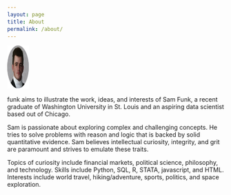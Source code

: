 ```yaml
---
layout: page
title: About
permalink: /about/
---
```


<img src='https://github.com/samfunk/samfunk.github.io/blob/master/images/headshot2.png?raw=True' width='50' height='100' title='fünke' alt='headshot'/>  

funk aims to illustrate the work, ideas, and interests of Sam Funk, a recent graduate of Washington University in St. Louis and an aspiring data scientist based out of Chicago.  

Sam is passionate about exploring complex and challenging concepts. He tries to solve problems with reason and logic that is backed by solid quantitative evidence. Sam believes intellectual curiosity, integrity, and grit are paramount and strives to emulate these traits.  

Topics of curiosity include financial markets, political science, philosophy, and technology. Skills include Python, SQL, R, STATA, javascript, and HTML. Interests include world travel, hiking/adventure, sports, politics, and space exploration. 
